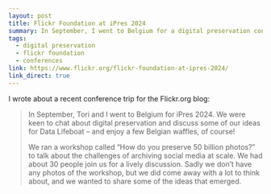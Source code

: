 ```yaml
---
layout: post
title: Flickr Foundation at iPres 2024
summary: In September, I went to Belgium for a digital preservation conference. I wrote about what I learnt and what I saw for the Flickr.org blog.
tags:
  - digital preservation
  - flickr foundation
  - conferences
link: https://www.flickr.org/flickr-foundation-at-ipres-2024/
link_direct: true
---
```

I wrote about a recent conference trip for the Flickr.org blog:

> In September, Tori and I went to Belgium for iPres 2024. We were keen to chat about digital preservation and discuss some of our ideas for Data Lifeboat – and enjoy a few Belgian waffles, of course!
>
> We ran a workshop called “How do you preserve 50 billion photos?” to talk about the challenges of archiving social media at scale. We had about 30 people join us for a lively discussion. Sadly we don’t have any photos of the workshop, but we did come away with a lot to think about, and we wanted to share some of the ideas that emerged.
